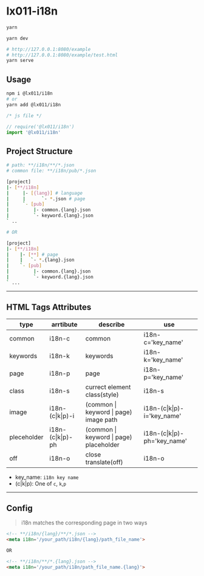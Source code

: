 # lx011-i18n

```bash
yarn

yarn dev

# http://127.0.0.1:8080/example
# http://127.0.0.1:8080/example/test.html
yarn serve
```

## Usage

```bash
npm i @lx011/i18n
# or
yarn add @lx011/i18n
```

```js
/* js file */

// require('@lx011/i18n')
import '@lx011/i18n'
```

## Project Structure

```bash
# path: **/i18n/**/*.json
# common file: **/i18n/pub/*.json

[project]
|- [**/i18n]
|     |- [{lang}] # language
|     |      `- *.json # page
|     `- [pub]
|         |- common.{lang}.json
|         `- keyword.{lang}.json
` ..

# OR

[project]
|- [**/i18n]
|    |- [**] # page
|    |   `- *.{lang}.json
|    `- [pub]
|         |- common.{lang}.json
|         `- keyword.{lang}.json
` ...
```

---

## HTML Tags Attributes

|type|arrtibute|describe|use|
|---|---|---|---|
|common|i18n-c|common|i18n-c='key_name'|
|keywords|i18n-k|keywords|i18n-k='key_name'|
|page|i18n-p|page|i18n-p='key_name'|
|class|i18n-s|currect element class(style)|i18n-s|
|image|i18n-(c\|k\|p)-i|(common \| keyword \| page) image path |i18n-(c\|k\|p)-i='key_name'|
|pleceholder|i18n-(c\|k\|p)-ph|(common \| keyword \| page) placeholder |i18n-(c\|k\|p)-ph='key_name' |
|off|i18n-o|close translate(off)|i18n-o|

* key_name: `i18n key name`
* (c\|k\|p): One of `c`, `k`,`p`

---

## Config

> i18n matches the corresponding page in two ways

```html
<!-- **/i18n/{lang}/**/*.json -->
<meta i18n='/your_path/i18n/{lang}/path_file_name'>

OR

<!-- **/i18n/**/*.{lang}.json -->
<meta i18n='/your_path/i18n/path_file_name.{lang}'>
```
